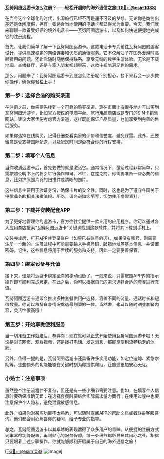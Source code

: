 **瓦努阿图远游卡怎么注册？——轻松开启你的海外通信之旅[[TG💪+ @esim1088](https://t.me/s/esim1088)]**

在当今这个全球化的时代，出国旅行已经不再是遥不可及的梦想。无论你是商务出差还是休闲度假，拥有一张适合当地使用的电话卡都显得尤为重要。今天，我们就来聊聊一款备受好评的境外电话卡——瓦努阿图远游卡，以及如何快速便捷地完成它的注册流程。

首先，让我们简单了解一下瓦努阿图远游卡。这款电话卡专为前往瓦努阿图的游客设计，提供高速稳定的网络连接和优质的通话服务。它不仅解决了在国外漫游时高额费用的问题，还让你随时随地保持联系，享受无缝的数字生活体验。无论是下载地图、查找餐厅，还是与家人朋友视频聊天，这款卡都能满足你的需求。

那么，问题来了：瓦努阿图远游卡到底怎么注册呢？别担心，接下来我会一步步教你操作，确保你轻松上手！

### 第一步：选择合适的购买渠道

在注册之前，你需要先找到一个可靠的购买渠道。现在市面上有很多地方可以买到瓦努阿图远游卡，比如官方授权的电商平台、旅行用品商店或是专门的SIM卡销售网站。建议大家优先考虑官方渠道，这样既能保证产品质量，也能享受到完善的售后服务。

如果你选择在线购买，记得仔细查看卖家的评价和信誉度，避免踩雷。此外，还要留意是否支持国际配送，以及配送时间是否符合你的行程安排。

### 第二步：填写个人信息

当你收到远游卡后，首先要做的就是激活它。通常情况下，激活过程非常简单，只需按照说明书上的指引进行操作即可。不过，在这之前，你需要准备一些必要的信息，比如护照照片页的扫描件或清晰的照片。

这些信息主要用于验证身份，确保卡片的安全性。同时，这也是为了遵守各国关于电信业务的相关法律法规。所以，请务必如实填写，切勿使用虚假资料。

### 第三步：下载并安装配套APP

为了更好地管理你的远游卡，官方往往会提供一款专用的应用程序。你可以通过各大应用商店搜索“瓦努阿图远游卡”关键词找到这款软件，并将其下载到手机上。

安装完成后，打开APP并登录账户（如果已有账号的话）。如果没有账号，则需要注册一个新的。注册过程中可能需要输入手机号码、邮箱地址等基本信息，并设置密码。记住，这些信息将用于后续的服务和支持，因此一定要妥善保管。

### 第四步：绑定设备与充值

接下来，便是将远游卡绑定至你的移动设备了。一般来说，只需按照APP内的指示操作即可顺利完成绑定。在此之后，你可以根据自己的需求选择合适的套餐进行充值。

瓦努阿图远游卡通常会推出多种套餐供用户选择，涵盖不同的流量、通话时长和短信数量。你可以根据自身情况挑选最划算的一款。当然啦，也可以随时调整套餐内容，灵活性很高哦！

### 第五步：开始享受便利服务

当一切准备工作就绪后，恭喜你！现在就可以正式开始使用瓦努阿图远游卡啦！无论是浏览网页、观看视频，还是拨打电话、发送消息，都能享受到流畅稳定的体验。

另外，值得一提的是，瓦努阿图远游卡还具备许多实用功能，如定位追踪、紧急求助等。这些额外的功能能够在关键时刻为你提供帮助，让旅途更加安心无忧。

### 小贴士：注意事项

虽然整个注册流程并不复杂，但还是有一些小细节需要注意。例如，在填写个人信息时要确保准确无误；在选择套餐时要结合实际需求量力而行；在使用过程中也要注意保护个人隐私，避免泄露敏感信息。

此外，如果你对某些功能不太熟悉，可以随时查阅APP的帮助文档或者联系客服咨询。他们都会耐心解答你的疑问，给予专业的指导。

总之，瓦努阿图远游卡以其卓越的表现赢得了众多用户的青睐。从便捷的注册方式到丰富的功能配置，再到贴心的服务保障，每一处细节都彰显出其用心之处。相信只要跟着上述步骤操作，你就能够顺利开启属于自己的海外通信之旅！

[[TG💪+ @esim1088](https://t.me/s/esim1088) ![Image](https://i.postimg.cc/4NQfJmqS/Snipaste-2025-05-13-00-14-12.png)]